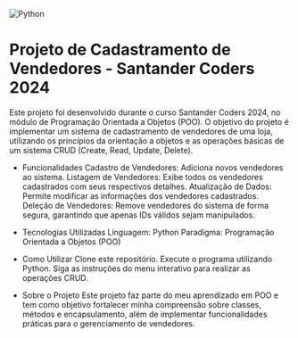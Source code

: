 ![Python](https://img.shields.io/badge/python-3670A0?style=for-the-badge&logo=python&logoColor=ffdd54)

# Projeto de Cadastramento de Vendedores - Santander Coders 2024

Este projeto foi desenvolvido durante o curso Santander Coders 2024, no módulo de Programação Orientada a Objetos (POO). O objetivo do projeto é implementar um sistema de cadastramento de vendedores de uma loja, utilizando os princípios da orientação a objetos e as operações básicas de um sistema CRUD (Create, Read, Update, Delete).

- Funcionalidades
Cadastro de Vendedores: Adiciona novos vendedores ao sistema.
Listagem de Vendedores: Exibe todos os vendedores cadastrados com seus respectivos detalhes.
Atualização de Dados: Permite modificar as informações dos vendedores cadastrados.
Deleção de Vendedores: Remove vendedores do sistema de forma segura, garantindo que apenas IDs válidos sejam manipulados.

- Tecnologias Utilizadas
Linguagem: Python
Paradigma: Programação Orientada a Objetos (POO)

- Como Utilizar
Clone este repositório.
Execute o programa utilizando Python.
Siga as instruções do menu interativo para realizar as operações CRUD.

- Sobre o Projeto
Este projeto faz parte do meu aprendizado em POO e tem como objetivo fortalecer minha compreensão sobre classes, métodos e encapsulamento, além de implementar funcionalidades práticas para o gerenciamento de vendedores.
